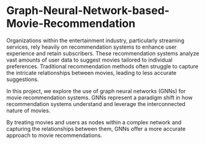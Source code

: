 # Graph-Neural-Network-based-Movie-Recommendation
Organizations within the entertainment industry, particularly streaming services, rely heavily on recommendation systems to enhance user experience and retain subscribers. These recommendation systems analyze vast amounts of user data to suggest movies tailored to individual preferences. Traditional recommendation methods often struggle to capture the intricate relationships between movies, leading to less accurate suggestions.

In this project, we explore the use of graph neural networks (GNNs) for movie recommendation systems. GNNs represent a paradigm shift in how recommendation systems understand and leverage the interconnected nature of movies. 

By treating movies and users as nodes within a complex network and capturing the relationships between them, GNNs offer a more accurate approach to movie recommendations. 

